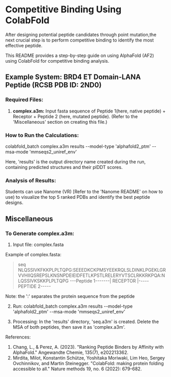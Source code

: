 # Competitive Binding Using ColabFold

After designing potential peptide candidates through point mutation,the next crucial step is to perform competitive binding to identify the most effective peptide. 

This README provides a step-by-step guide on using AlphaFold (AF2) using ColabFold for competitive binding analysis.

## Example System: BRD4 ET Domain-LANA Peptide (RCSB PDB ID: 2ND0)

### Required Files:
1. **complex.a3m:** Input fasta sequence of Peptide 1(here, native peptide) + Receptor + Peptide 2 (here, mutated peptide). (Refer to the 'Miscellaneous' section on creating this file.)

### How to Run the Calculations:

colabfold_batch complex.a3m results --model-type 'alphafold2_ptm' --msa-mode 'mmseqs2_uniref_env'

Here, 'results' is the output directory name created during the run, containing predicted structures and their plDDT scores.

### Analysis of Results:
Students can use Nanome (VR) [Refer to the 'Nanome README' on how to use) to visualize the top 5 ranked PDBs and identify the best peptide designs.

## Miscellaneous
### To Generate complex.a3m:

1) Input file: complex.fasta

Example of complex.fasta:

>seq
NLQSSIVKFKKPLPLTQPG:SEEEDKCKPMSYEEKRQLSLDINKLPGEKLGRVVHIIQSREPSLKNSNPDEIEIDFETLKPSTLRELERYVTSCLRKKRKPQA:NLQSSIVKSKKPLPLTQPG
---Peptide 1-------|                    RECEPTOR				                       |-----PEPTIDE 2-----

Note: the ':' separates the protein sequence from the peptide

2) Run: 
	colabfold_batch complex.a3m results --model-type 'alphafold2_ptm' --msa-mode 'mmseqs2_uniref_env'

3) Processing:
	In the 'results' directory, 'seq.a3m' is created. Delete the MSA of both peptides, then save it as 'complex.a3m'.


References:

1. Chang, L., & Perez, A. (2023). "Ranking Peptide Binders by Affinity with AlphaFold." Angewandte Chemie, 135(7), e202213362.
2. Mirdita, Milot, Konstantin Schütze, Yoshitaka Moriwaki, Lim Heo, Sergey Ovchinnikov, and Martin Steinegger. "ColabFold: making protein folding accessible to all." Nature methods 19, no. 6 (2022): 679-682.
